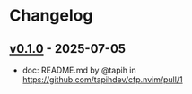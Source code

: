 # Changelog

## [v0.1.0](https://github.com/tapihdev/cfp.nvim/commits/v0.1.0) - 2025-07-05
- doc: README.md by @tapih in https://github.com/tapihdev/cfp.nvim/pull/1
